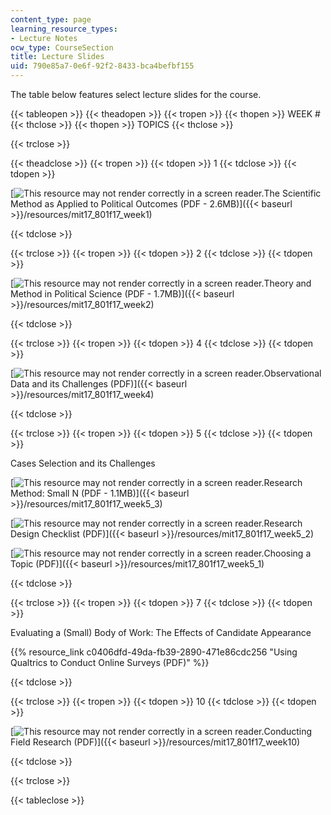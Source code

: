 ```yaml
---
content_type: page
learning_resource_types:
- Lecture Notes
ocw_type: CourseSection
title: Lecture Slides
uid: 790e85a7-0e6f-92f2-8433-bca4befbf155
---
```


The table below features select lecture slides for the course. 

{{< tableopen >}}
{{< theadopen >}}
{{< tropen >}}
{{< thopen >}}
WEEK #
{{< thclose >}}
{{< thopen >}}
TOPICS
{{< thclose >}}

{{< trclose >}}

{{< theadclose >}}
{{< tropen >}}
{{< tdopen >}}
1
{{< tdclose >}}
{{< tdopen >}}


[![This resource may not render correctly in a screen reader.](/images/inacessible.gif)The Scientific Method as Applied to Political Outcomes (PDF - 2.6MB)]({{< baseurl >}}/resources/mit17_801f17_week1)


{{< tdclose >}}

{{< trclose >}}
{{< tropen >}}
{{< tdopen >}}
2
{{< tdclose >}}
{{< tdopen >}}


[![This resource may not render correctly in a screen reader.](/images/inacessible.gif)Theory and Method in Political Science (PDF - 1.7MB)]({{< baseurl >}}/resources/mit17_801f17_week2)


{{< tdclose >}}

{{< trclose >}}
{{< tropen >}}
{{< tdopen >}}
4
{{< tdclose >}}
{{< tdopen >}}


[![This resource may not render correctly in a screen reader.](/images/inacessible.gif)Observational Data and its Challenges (PDF)]({{< baseurl >}}/resources/mit17_801f17_week4)


{{< tdclose >}}

{{< trclose >}}
{{< tropen >}}
{{< tdopen >}}
5
{{< tdclose >}}
{{< tdopen >}}


Cases Selection and its Challenges

[![This resource may not render correctly in a screen reader.](/images/inacessible.gif)Research Method: Small N (PDF - 1.1MB)]({{< baseurl >}}/resources/mit17_801f17_week5_3)

[![This resource may not render correctly in a screen reader.](/images/inacessible.gif)Research Design Checklist (PDF)]({{< baseurl >}}/resources/mit17_801f17_week5_2)

[![This resource may not render correctly in a screen reader.](/images/inacessible.gif)Choosing a Topic (PDF)]({{< baseurl >}}/resources/mit17_801f17_week5_1)


{{< tdclose >}}

{{< trclose >}}
{{< tropen >}}
{{< tdopen >}}
7
{{< tdclose >}}
{{< tdopen >}}


Evaluating a (Small) Body of Work: The Effects of Candidate Appearance

{{% resource_link c0406dfd-49da-fb39-2890-471e86cdc256 "Using Qualtrics to Conduct Online Surveys (PDF)" %}}


{{< tdclose >}}

{{< trclose >}}
{{< tropen >}}
{{< tdopen >}}
10
{{< tdclose >}}
{{< tdopen >}}


[![This resource may not render correctly in a screen reader.](/images/inacessible.gif)Conducting Field Research (PDF)]({{< baseurl >}}/resources/mit17_801f17_week10)


{{< tdclose >}}

{{< trclose >}}

{{< tableclose >}}